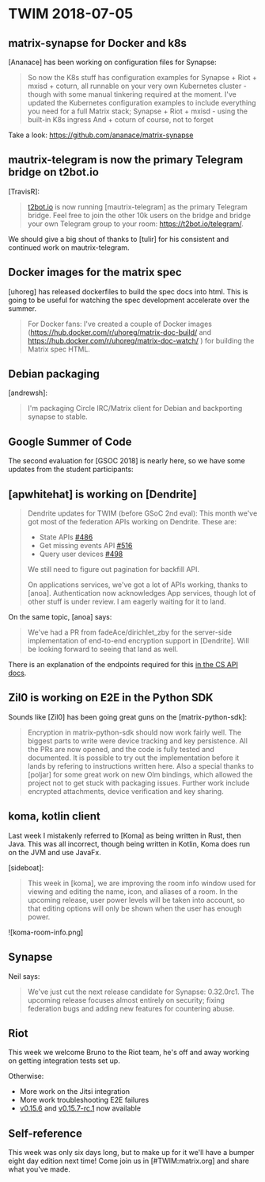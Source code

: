 # TWIM 2018-07-05

## matrix-synapse for Docker and k8s

[Ananace] has been working on configuration files for Synapse:

> So now the K8s stuff has configuration examples for Synapse + Riot + mxisd + coturn, all runnable on your very own Kubernetes cluster - though with some manual tinkering required at the moment.
> I've updated the Kubernetes configuration examples to include everything you need for a full Matrix stack; Synapse + Riot + mxisd - using the built-in K8s ingress
> And + coturn of course, not to forget

Take a look: <https://github.com/ananace/matrix-synapse>

## mautrix-telegram is now the primary Telegram bridge on t2bot.io

[TravisR]:

> [t2bot.io](https://t2bot.io) is now running [mautrix-telegram] as the primary Telegram bridge. Feel free to join the other 10k users on the bridge and bridge your own Telegram group to your room: <https://t2bot.io/telegram/>.

We should give a big shout of thanks to [tulir] for his consistent and continued work on mautrix-telegram.

## Docker images for the matrix spec

[uhoreg] has released dockerfiles to build the spec docs into html. This is going to be useful for watching the spec development accelerate over the summer.

> For Docker fans: I've created a couple of Docker images (<https://hub.docker.com/r/uhoreg/matrix-doc-build/> and <https://hub.docker.com/r/uhoreg/matrix-doc-watch/> ) for building the Matrix spec HTML.

## Debian packaging

[andrewsh]:

> I'm packaging Circle IRC/Matrix client for Debian and backporting synapse to stable.

## Google Summer of Code

The second evaluation for [GSOC 2018] is nearly here, so we have some updates from the student participants:

## [apwhitehat] is working on [Dendrite]

> Dendrite updates for TWIM (before GSoC 2nd eval):
> This month we've got most of the federation APIs working on Dendrite. These are:
> - State APIs [#486](https://github.com/matrix-org/dendrite/pull/486)
> - Get missing events API [#516](https://github.com/matrix-org/dendrite/pull/516)
> - Query user devices [#498](https://github.com/matrix-org/dendrite/pull/498)
>
> We still need to figure out pagination for backfill API.
>
> On applications services, we've got a lot of APIs working, thanks to [anoa]. Authentication now acknowledges App services, though lot of other stuff is under review. I am eagerly waiting for it to land.

On the same topic, [anoa] says:

> We've had a PR from fadeAce/dirichlet_zby for the server-side implementation of end-to-end encryption support in [Dendrite]. Will be looking forward to seeing that land as well.

There is an explanation of the endpoints required for this [in the CS API docs](https://matrix.org/docs/spec/client_server/r0.3.0.html#end-to-end-encryption).

## Zil0 is working on E2E in the Python SDK

Sounds like [Zil0] has been going great guns on the [matrix-python-sdk]:

> Encryption in matrix-python-sdk should now work fairly well.
> The biggest parts to write were device tracking and key persistence. All the PRs are now opened, and the code is fully tested and documented.
> It is possible to try out the implementation before it lands by refering to instructions written here.
> Also a special thanks to [poljar] for some great work on new Olm bindings, which allowed the project not to get stuck with packaging issues.
> Further work include encrypted attachments, device verification and key sharing.

## koma, kotlin client

Last week I mistakenly referred to [Koma] as being written in Rust, then Java. This was all incorrect, though being written in Kotlin, Koma does run on the JVM and use JavaFx.

[sideboat]:

> This week in [koma], we are improving the room info window used for viewing and editing the name, icon, and aliases of a room. In the upcoming release, user power levels will be taken into account, so that editing options will only be shown when the user has enough power.

![koma-room-info.png]

## Synapse

Neil says:

> We've just cut the next release candidate for Synapse: 0.32.0rc1.
> The upcoming release focuses almost entirely on security; fixing federation bugs and adding new features for countering abuse.

## Riot

This week we welcome Bruno to the Riot team, he's off and away working on getting integration tests set up.

Otherwise:

* More work on the Jitsi integration
* More work troubleshooting E2E failures
* [v0.15.6](https://github.com/vector-im/riot-web/releases/tag/v0.15.6) and [v0.15.7-rc.1](https://github.com/vector-im/riot-web/releases/tag/v0.15.7-rc.1) now available

## Self-reference

This week was only six days long, but to make up for it we'll have a bumper eight day edition next time! Come join us in [#TWIM:matrix.org] and share what you've made.